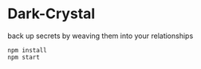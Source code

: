 # Dark-Crystal

back up secrets by weaving them into your relationships

```
npm install
npm start
```
